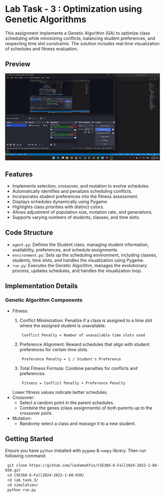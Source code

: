 # Lab Task - 3 : Optimization using Genetic Algorithms

This assignment implements a Genetic Algorithm (GA) to optimize class scheduling while minimizing conflicts, balancing student preferences, and respecting time slot constraints. The solution includes real time visualization of schedules and fitness evaluation.

## Preview 

![preview](preview.gif)

## Features
* Implements selection, crossover, and mutation to evolve schedules.
* Automatically identifies and penalizes scheduling conflicts.
* Incorporates student preferences into the fitness assessment.
* Displays schedules dynamically using Pygame.
* Highlights class priorities with distinct colors.
* Allows adjustment of population size, mutation rate, and generations.
* Supports varying numbers of students, classes, and time slots.


## Code Structure
* ```agent.py```: Defines the Student class, managing student information, availability, preferences, and schedule assignments.
* ```environment.py```: Sets up the scheduling environment, including classes, students, time slots, and handles the visualization using Pygame.
* ```run.py```: Executes the Genetic Algorithm, manages the evolutionary process, updates schedules, and handles the visualization loop.

## Implementation Details
### Genetic Algorithm Components
* Fitness: 
    1. Conflict Minimization: Penalize if a class is assigned to a time slot where the
    assigned student is unavailable.
    
            Conflict Penalty = Number of unavailable time slots used
    2. Preference Alignment: Reward schedules that align with student preferences for
    certain time slots.
    
            Preference Penalty = 1 / Student's Preference 
    3. Total Fitness Formula: Combine penalties for conflicts and preferences:
    
            Fitness = Conflict Penalty + Preference Penalty
    Lower fitness values indicate better schedules.
* Crossover:
    * Select a random point in the parent schedules.
    * Combine the genes (class assignments) of both parents up to the crossover
point.
* Mutation:
    * Randomly select a class and reassign it to a new student.

## Getting Started

Ensure you have ```python``` installed with ```pygame```  & ```numpy``` library. Then run following command:
```
 git clone https://github.com/lauhemahfus/CSE366-6-Fall2024-2022-1-60-030.git
 cd CSE366-6-Fall2024-2022-1-60-030/
 cd lab_task_3/
 cd simulation/
 python run.py
```